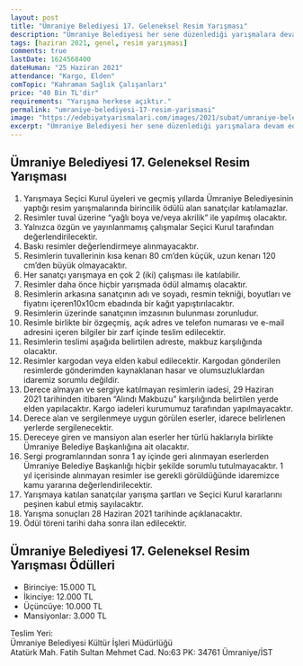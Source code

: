 ```yaml
---
layout: post
title: "Ümraniye Belediyesi 17. Geleneksel Resim Yarışması"
description: "Ümraniye Belediyesi her sene düzenlediği yarışmalara devam ediyor. Ümraniye Belediyesi 17. Resim yarışmasının detaylarına ulaşabilirsiniz."
tags: [haziran 2021, genel, resim yarışması]
comments: true
lastDate: 1624568400 
dateHuman: "25 Haziran 2021"
attendance: "Kargo, Elden"
comTopic: "Kahraman Sağlık Çalışanları"
price: "40 Bin TL'dir"
requirements: "Yarışma herkese açıktır."
permalink: "umraniye-belediyesi-17-resim-yarismasi"
image: "https://edebiyatyarismalari.com/images/2021/subat/umraniye-belediyesi-17-resim-yarismasi.jpg"
excerpt: "Ümraniye Belediyesi her sene düzenlediği yarışmalara devam ediyor. Ümraniye Belediyesi 17. Resim yarışmasının detaylarına ulaşabilirsiniz."
---
```


## Ümraniye Belediyesi 17. Geleneksel Resim Yarışması
1. Yarışmaya Seçici Kurul üyeleri ve geçmiş yıllarda Ümraniye Belediyesinin yaptığı resim yarışmalarında birincilik ödülü alan sanatçılar katılamazlar.
2. Resimler tuval üzerine “yağlı boya ve/veya akrilik” ile yapılmış olacaktır.
3. Yalnızca özgün ve yayınlanmamış çalışmalar Seçici Kurul tarafından değerlendirilecektir.
4. Baskı resimler değerlendirmeye alınmayacaktır.
5. Resimlerin tuvallerinin kısa kenarı 80 cm’den küçük, uzun kenarı 120 cm’den büyük olmayacaktır.
6. Her sanatçı yarışmaya en çok 2 (iki) çalışması ile katılabilir.
7. Resimler daha önce hiçbir yarışmada ödül almamış olacaktır.
8. Resimlerin arkasına sanatçının adı ve soyadı, resmin tekniği, boyutları ve fiyatını içeren10x10cm ebadında bir kağıt yapıştırılacaktır.
9. Resimlerin üzerinde sanatçının imzasının bulunması zorunludur.
10. Resimle birlikte bir özgeçmiş, açık adres ve telefon numarası ve e-mail adresini içeren bilgiler bir zarf içinde teslim edilecektir.
11. Resimlerin teslimi aşağıda belirtilen adreste, makbuz karşılığında olacaktır.
12. Resimler kargodan veya elden kabul edilecektir. Kargodan gönderilen resimlerde gönderimden kaynaklanan hasar ve olumsuzluklardan idaremiz sorumlu değildir.
13. Derece almayan ve sergiye katılmayan resimlerin iadesi, 29 Haziran 2021 tarihinden itibaren “Alındı Makbuzu” karşılığında belirtilen yerde elden yapılacaktır. Kargo iadeleri kurumumuz tarafından yapılmayacaktır.
14. Derece alan ve sergilenmeye uygun görülen eserler, idarece belirlenen yerlerde sergilenecektir.
15. Dereceye giren ve mansiyon alan eserler her türlü haklarıyla birlikte Ümraniye Belediye Başkanlığına ait olacaktır.
16. Sergi programlarından sonra 1 ay içinde geri alınmayan eserlerden Ümraniye Belediye Başkanlığı hiçbir şekilde sorumlu tutulmayacaktır. 1 yıl içerisinde alınmayan resimler ise gerekli görüldüğünde idaremizce kamu yararına değerlendirilecektir.
17. Yarışmaya katılan sanatçılar yarışma şartları ve Seçici Kurul kararlarını peşinen kabul etmiş sayılacaktır.
18. Yarışma sonuçları 28 Haziran 2021 tarihinde açıklanacaktır.
19. Ödül töreni tarihi daha sonra ilan edilecektir.

## Ümraniye Belediyesi 17. Geleneksel Resim Yarışması Ödülleri
- Birinciye: 15.000 TL
- İkinciye: 12.000 TL
- Üçüncüye: 10.000 TL
- Mansiyonlar: 3.000 TL

Teslim Yeri:  
Ümraniye Belediyesi Kültür İşleri Müdürlüğü  
Atatürk Mah. Fatih Sultan Mehmet Cad. No:63 PK: 34761 Ümraniye/İST  
